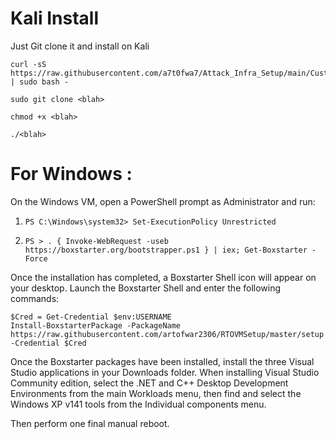 # Kali Install
Just Git clone it and install on Kali
```
curl -sS https://raw.githubusercontent.com/a7t0fwa7/Attack_Infra_Setup/main/CustomKaliC2andToolsSetup.sh | sudo bash -

```

```
sudo git clone <blah>

chmod +x <blah>
  
./<blah>
```
# For Windows :

On the Windows VM, open a PowerShell prompt as Administrator and run:
1) ```PS C:\Windows\system32> Set-ExecutionPolicy Unrestricted```

2) ```PS > . { Invoke-WebRequest -useb https://boxstarter.org/bootstrapper.ps1 } | iex; Get-Boxstarter -Force```

Once the installation has completed, a Boxstarter Shell icon will appear on your desktop.  Launch the Boxstarter Shell and enter the following commands:
```
$Cred = Get-Credential $env:USERNAME
Install-BoxstarterPackage -PackageName https://raw.githubusercontent.com/artofwar2306/RTOVMSetup/master/setup -Credential $Cred
```
Once the Boxstarter packages have been installed, install the three Visual Studio applications in your Downloads folder.  When installing Visual Studio Community edition, select the .NET and C++ Desktop Development Environments from the main Workloads menu, then find and select the Windows XP v141 tools from the Individual components menu.

Then perform one final manual reboot.
